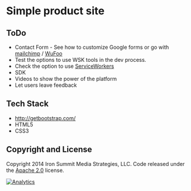 # Simple product site 

## ToDo
* Contact Form - See how to customize Google forms or go with [mailchimp](https://apidocs.mailchimp.com/) / [WuFoo](http://www.wufoo.com/)
* Test the options to use WSK tools in the dev process.
* Check the option to use [ServiceWorkers](https://github.com/slightlyoff/ServiceWorker)
* SDK
* Videos to show the power of the platform
* Let users leave feedback

## Tech Stack
* http://getbootstrap.com/
* HTML5
* CSS3

## Copyright and License
Copyright 2014 Iron Summit Media Strategies, LLC. Code released under the [Apache 2.0](https://github.com/IronSummitMedia/startbootstrap-stylish-portfolio/blob/gh-pages/LICENSE) license.


[![Analytics](https://ga-beacon.appspot.com/UA-65622529-1/Product-Site-101/main)](https://github.com/igrigorik/ga-beacon)
